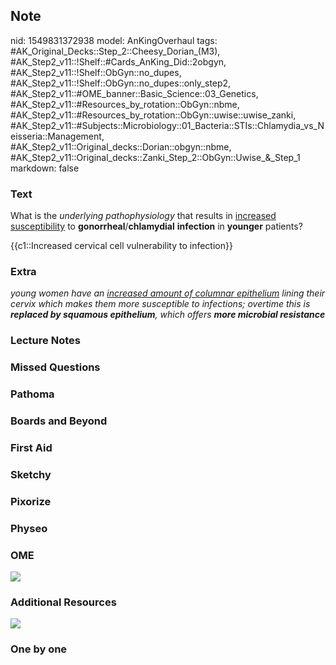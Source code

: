 ## Note
nid: 1549831372938
model: AnKingOverhaul
tags: #AK_Original_Decks::Step_2::Cheesy_Dorian_(M3), #AK_Step2_v11::!Shelf::#Cards_AnKing_Did::2obgyn, #AK_Step2_v11::!Shelf::ObGyn::no_dupes, #AK_Step2_v11::!Shelf::ObGyn::no_dupes::only_step2, #AK_Step2_v11::#OME_banner::Basic_Science::03_Genetics, #AK_Step2_v11::#Resources_by_rotation::ObGyn::nbme, #AK_Step2_v11::#Resources_by_rotation::ObGyn::uwise::uwise_zanki, #AK_Step2_v11::#Subjects::Microbiology::01_Bacteria::STIs::Chlamydia_vs_Neisseria::Management, #AK_Step2_v11::Original_decks::Dorian::obgyn::nbme, #AK_Step2_v11::Original_decks::Zanki_Step_2::ObGyn::Uwise_&_Step_1
markdown: false

### Text
What is the <i>underlying pathophysiology</i> that results in
<u>increased susceptibility</u> to
<b>gonorrheal</b>/<b>chlamydial</b> <b>infection</b> in
<b>younger</b> patients?
<div>
  {{c1::Increased cervical cell vulnerability to infection}}
</div>

### Extra
<i>young women have an <u>increased amount of columnar
epithelium</u> lining their cervix which makes them more
susceptible to infections; overtime this is <b>replaced by squamous
epithelium</b>, which offers <b>more microbial resistance</b></i>

### Lecture Notes


### Missed Questions


### Pathoma


### Boards and Beyond


### First Aid


### Sketchy


### Pixorize


### Physeo


### OME
<div class="ome-widget">
  <a href="https://onlinemeded.org/spa/obgyn?ref=anki"><img src=
  "_OME_AnkiFlashcards_Topic_4.png"></a>
</div>

### Additional Resources
<i><b><img src="paste-3034613437956097.jpg"></b></i>

### One by one

